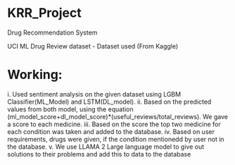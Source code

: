 # KRR_Project
Drug Recommendation System

UCI ML Drug Review dataset - Dataset used (From Kaggle)

# Working:
i. Used sentiment analysis on the given dataset using LGBM Classifier(ML_Model) and LSTM(DL_model).
ii. Based on the predicted values from both model, using the equation (ml_model_score+dl_model_score)*(useful_reviews/total_reviews). 
We gave a score to each medicine.
iii. Based on the score the top two medicine for each condition was taken and added to the database.
iv. Based on user requirements, drugs were given, if the condition mentionedd by user not in the database.
v. We use LLAMA 2 Large language model to give out solutions to their problems and add this to data to the database
